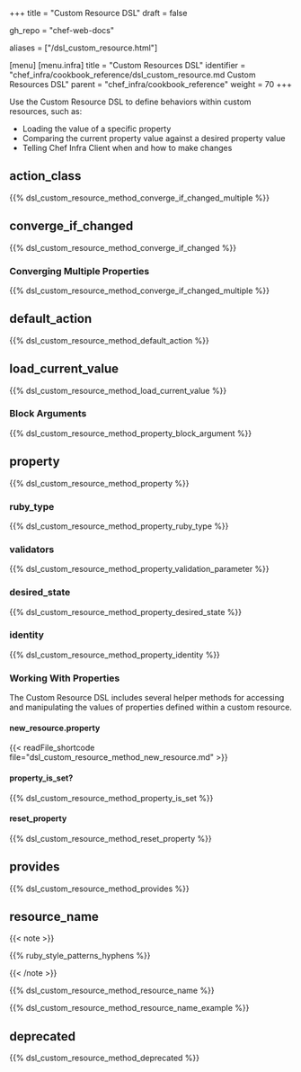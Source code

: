 +++
title = "Custom Resource DSL"
draft = false

gh_repo = "chef-web-docs"

aliases = ["/dsl_custom_resource.html"]

[menu]
  [menu.infra]
    title = "Custom Resources DSL"
    identifier = "chef_infra/cookbook_reference/dsl_custom_resource.md Custom Resources DSL"
    parent = "chef_infra/cookbook_reference"
    weight = 70
+++

Use the Custom Resource DSL to define behaviors within custom resources, such as:

-   Loading the value of a specific property
-   Comparing the current property value against a desired property value
-   Telling Chef Infra Client when and how to make changes

## action_class

{{% dsl_custom_resource_method_converge_if_changed_multiple %}}

## converge_if_changed

{{% dsl_custom_resource_method_converge_if_changed %}}

### Converging Multiple Properties

{{% dsl_custom_resource_method_converge_if_changed_multiple %}}

## default_action

{{% dsl_custom_resource_method_default_action %}}

## load_current_value

{{% dsl_custom_resource_method_load_current_value %}}

### Block Arguments

{{% dsl_custom_resource_method_property_block_argument %}}

## property

{{% dsl_custom_resource_method_property %}}

### ruby_type

{{% dsl_custom_resource_method_property_ruby_type %}}

### validators

{{% dsl_custom_resource_method_property_validation_parameter %}}

### desired_state

{{% dsl_custom_resource_method_property_desired_state %}}

### identity

{{% dsl_custom_resource_method_property_identity %}}

### Working With Properties

The Custom Resource DSL includes several helper methods for accessing and manipulating the values of properties defined within a custom resource.

#### new_resource.property

{{< readFile_shortcode file="dsl_custom_resource_method_new_resource.md" >}}

#### property_is_set?

{{% dsl_custom_resource_method_property_is_set %}}

#### reset_property

{{% dsl_custom_resource_method_reset_property %}}

## provides

{{% dsl_custom_resource_method_provides %}}

## resource_name

{{< note >}}

{{% ruby_style_patterns_hyphens %}}

{{< /note >}}

{{% dsl_custom_resource_method_resource_name %}}

{{% dsl_custom_resource_method_resource_name_example %}}

## deprecated

{{% dsl_custom_resource_method_deprecated %}}
